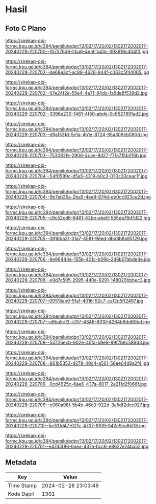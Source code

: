 # Hasil

## Foto C Plano

https://sirekap-obj-formc.kpu.go.id/c394/pemilu/pdpr/13/02/17/20/02/1302172002017-20240228-220700--107376d6-2ba6-4eaf-b43c-393616cd04f3.jpg

https://sirekap-obj-formc.kpu.go.id/c394/pemilu/pdpr/13/02/17/20/02/1302172002017-20240228-220702--de68e3cf-ac99-4628-944f-c063c5f44065.jpg

https://sirekap-obj-formc.kpu.go.id/c394/pemilu/pdpr/13/02/17/20/02/1302172002017-20240228-220702--07e24f2e-55e4-4a71-84dc-1a5de8f539d2.jpg

https://sirekap-obj-formc.kpu.go.id/c394/pemilu/pdpr/13/02/17/20/02/1302172002017-20240228-220702--3398e230-1461-4f50-abde-0c8527891ad2.jpg

https://sirekap-obj-formc.kpu.go.id/c394/pemilu/pdpr/13/02/17/20/02/1302172002017-20240228-220703--d9af53fd-5e1a-4b1e-8724-95a306eb080d.jpg

https://sirekap-obj-formc.kpu.go.id/c394/pemilu/pdpr/13/02/17/20/02/1302172002017-20240228-220703--753082fe-2906-4cae-8d27-f71e715b016b.jpg

https://sirekap-obj-formc.kpu.go.id/c394/pemilu/pdpr/13/02/17/20/02/1302172002017-20240228-220704--54f0589c-d5a5-4319-b0c3-070c33ceac1f.jpg

https://sirekap-obj-formc.kpu.go.id/c394/pemilu/pdpr/13/02/17/20/02/1302172002017-20240228-220704--9b7eb35a-2ba5-4ea9-874d-eb0cc923ce2d.jpg

https://sirekap-obj-formc.kpu.go.id/c394/pemilu/pdpr/13/02/17/20/02/1302172002017-20240228-220705--c9c52cd6-6481-42be-abe0-555da76d7d22.jpg

https://sirekap-obj-formc.kpu.go.id/c394/pemilu/pdpr/13/02/17/20/02/1302172002017-20240228-220705--3916ba31-31a7-4581-96ed-dbd8b8a95129.jpg

https://sirekap-obj-formc.kpu.go.id/c394/pemilu/pdpr/13/02/17/20/02/1302172002017-20240228-220706--8e96444e-155b-401c-b06b-2d6b07abde4e.jpg

https://sirekap-obj-formc.kpu.go.id/c394/pemilu/pdpr/13/02/17/20/02/1302172002017-20240228-220706--e9d7c505-2995-440a-9291-148020bbbec3.jpg

https://sirekap-obj-formc.kpu.go.id/c394/pemilu/pdpr/13/02/17/20/02/1302172002017-20240228-220707--09178ab0-5fa1-4016-92c7-caf2d5ff2497.jpg

https://sirekap-obj-formc.kpu.go.id/c394/pemilu/pdpr/13/02/17/20/02/1302172002017-20240228-220707--a9ba5c13-c317-4346-8310-4264b9dd60bd.jpg

https://sirekap-obj-formc.kpu.go.id/c394/pemilu/pdpr/13/02/17/20/02/1302172002017-20240228-220708--53726ecb-902e-45fa-b9e9-89f7b9c589d3.jpg

https://sirekap-obj-formc.kpu.go.id/c394/pemilu/pdpr/13/02/17/20/02/1302172002017-20240228-220708--861b5353-d278-40c4-a561-56ee64d9a2f4.jpg

https://sirekap-obj-formc.kpu.go.id/c394/pemilu/pdpr/13/02/17/20/02/1302172002017-20240228-220709--0cd4625c-6ae6-437a-8017-2e211d2f066f.jpg

https://sirekap-obj-formc.kpu.go.id/c394/pemilu/pdpr/13/02/17/20/02/1302172002017-20240228-220709--e060a98f-5b4b-46c0-922d-3a5df2dcc927.jpg

https://sirekap-obj-formc.kpu.go.id/c394/pemilu/pdpr/13/02/17/20/02/1302172002017-20240228-220710--5e33fd47-021c-4707-9f09-342e9ea65ff8.jpg

https://sirekap-obj-formc.kpu.go.id/c394/pemilu/pdpr/13/02/17/20/02/1302172002017-20240228-220701--e47d5f86-6aea-437a-bcc6-e8627e24ba52.jpg


## Metadata

| Key        | Value               |
| ---------- | ------------------- |
| Time Stamp | 2024-02-28 23:03:46 |
| Kode Dapil | 1301                |



